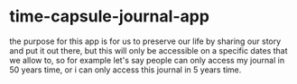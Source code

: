 # time-capsule-journal-app
the purpose for this app is for us to preserve our life by sharing our story and put it out there, but this will only be accessible on a specific dates that we allow to, so for example let's say people can only access my journal in 50 years time, or i can only access this journal in 5 years time.

